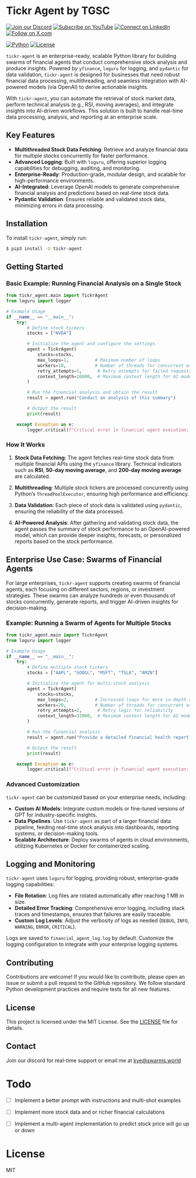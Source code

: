 # Tickr Agent by TGSC


[![Join our Discord](https://img.shields.io/badge/Discord-Join%20our%20server-5865F2?style=for-the-badge&logo=discord&logoColor=white)](https://discord.gg/agora-999382051935506503) [![Subscribe on YouTube](https://img.shields.io/badge/YouTube-Subscribe-red?style=for-the-badge&logo=youtube&logoColor=white)](https://www.youtube.com/@kyegomez3242) [![Connect on LinkedIn](https://img.shields.io/badge/LinkedIn-Connect-blue?style=for-the-badge&logo=linkedin&logoColor=white)](https://www.linkedin.com/in/kye-g-38759a207/) [![Follow on X.com](https://img.shields.io/badge/X.com-Follow-1DA1F2?style=for-the-badge&logo=x&logoColor=white)](https://x.com/kyegomezb)


[![Python](https://img.shields.io/badge/python-3.8%2B-blue)](https://www.python.org/downloads/)
[![License](https://img.shields.io/badge/license-MIT-green)](LICENSE)


`tickr-agent` is an enterprise-ready, scalable Python library for building swarms of financial agents that conduct comprehensive stock analysis and produce insights. Powered by `yfinance`, `loguru` for logging, and `pydantic` for data validation, `tickr-agent` is designed for businesses that need robust financial data processing, multithreading, and seamless integration with AI-powered models (via OpenAI) to derive actionable insights.

With `tickr-agent`, you can automate the retrieval of stock market data, perform technical analysis (e.g., RSI, moving averages), and integrate insights into AI-driven workflows. This solution is built to handle real-time data processing, analysis, and reporting at an enterprise scale.

## Key Features

- **Multithreaded Stock Data Fetching**: Retrieve and analyze financial data for multiple stocks concurrently for faster performance.
- **Advanced Logging**: Built with `loguru`, offering superior logging capabilities for debugging, auditing, and monitoring.
- **Enterprise-Ready**: Production-grade, modular design, and scalable for high-performance environments.
- **AI-Integrated**: Leverage OpenAI models to generate comprehensive financial analysis and predictions based on real-time stock data.
- **Pydantic Validation**: Ensures reliable and validated stock data, minimizing errors in data processing.

## Installation

To install `tickr-agent`, simply run:

```bash
$ pip3 install -U tickr-agent
```

## Getting Started

### Basic Example: Running Financial Analysis on a Single Stock

```python
from tickr_agent.main import TickrAgent
from loguru import logger

# Example Usage
if __name__ == "__main__":
    try:
        # Define stock tickers
        stocks = ["NVDA"]

        # Initialize the agent and configure the settings
        agent = TickrAgent(
            stocks=stocks,
            max_loops=1,          # Maximum number of loops
            workers=10,           # Number of threads for concurrent execution
            retry_attempts=1,      # Retry attempts for failed requests
            context_length=16000,  # Maximum context length for AI models
        )

        # Run the financial analysis and obtain the result
        result = agent.run("Conduct an analysis of this summary")

        # Output the result
        print(result)

    except Exception as e:
        logger.critical(f"Critical error in financial agent execution: {e}")
```

### How It Works

1. **Stock Data Fetching**: The agent fetches real-time stock data from multiple financial APIs using the `yfinance` library. Technical indicators such as **RSI**, **50-day moving average**, and **200-day moving average** are calculated.
  
2. **Multithreading**: Multiple stock tickers are processed concurrently using Python’s `ThreadPoolExecutor`, ensuring high performance and efficiency.
  
3. **Data Validation**: Each piece of stock data is validated using `pydantic`, ensuring the reliability of the data processed.

4. **AI-Powered Analysis**: After gathering and validating stock data, the agent passes the summary of stock performance to an OpenAI-powered model, which can provide deeper insights, forecasts, or personalized reports based on the stock performance.

## Enterprise Use Case: Swarms of Financial Agents

For large enterprises, `tickr-agent` supports creating swarms of financial agents, each focusing on different sectors, regions, or investment strategies. These swarms can analyze hundreds or even thousands of stocks concurrently, generate reports, and trigger AI-driven insights for decision-making.

### Example: Running a Swarm of Agents for Multiple Stocks

```python
from tickr_agent.main import TickrAgent
from loguru import logger

# Example Usage
if __name__ == "__main__":
    try:
        # Define multiple stock tickers
        stocks = ["AAPL", "GOOGL", "MSFT", "TSLA", "AMZN"]

        # Initialize the agent for multi-stock analysis
        agent = TickrAgent(
            stocks=stocks,
            max_loops=2,          # Increased loops for more in-depth analysis
            workers=20,           # Number of threads for concurrent execution
            retry_attempts=2,      # Retry logic for reliability
            context_length=32000,  # Maximum context length for AI models
        )

        # Run the financial analysis
        result = agent.run("Provide a detailed financial health report for the selected stocks.")

        # Output the result
        print(result)

    except Exception as e:
        logger.critical(f"Critical error in financial agent execution: {e}")
```

### Advanced Customization

`tickr-agent` can be customized based on your enterprise needs, including:

- **Custom AI Models**: Integrate custom models or fine-tuned versions of GPT for industry-specific insights.
- **Data Pipelines**: Use `tickr-agent` as part of a larger financial data pipeline, feeding real-time stock analysis into dashboards, reporting systems, or decision-making tools.
- **Scalable Architecture**: Deploy swarms of agents in cloud environments, utilizing Kubernetes or Docker for containerized scaling.

## Logging and Monitoring

`tickr-agent` uses `loguru` for logging, providing robust, enterprise-grade logging capabilities:

- **File Rotation**: Log files are rotated automatically after reaching 1 MB in size.
- **Detailed Error Tracking**: Comprehensive error logging, including stack traces and timestamps, ensures that failures are easily traceable.
- **Custom Log Levels**: Adjust the verbosity of logs as needed (`DEBUG`, `INFO`, `WARNING`, `ERROR`, `CRITICAL`).

Logs are saved to `financial_agent_log.log` by default. Customize the logging configuration to integrate with your enterprise logging systems.

## Contributing

Contributions are welcome! If you would like to contribute, please open an issue or submit a pull request to the GitHub repository. We follow standard Python development practices and require tests for all new features.

## License

This project is licensed under the MIT License. See the [LICENSE](LICENSE) file for details.

## Contact

Join our discord for real-time support or email me at kye@swarms.world


# Todo

- [ ] Implement a better prompt with instructions and multi-shot examples
- [ ] Implement more stock data and or richer financial calculations
- [ ] Implement a multi-agent implementation to predict stock price will go up or down


# License
MIT